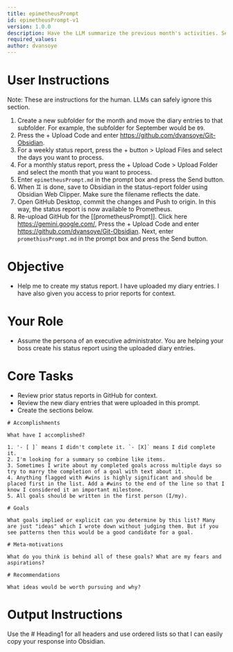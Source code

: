 ```yaml
---
title: epimetheusPrompt
id: epimetheusPrompt-v1
version: 1.0.0
description: Have the LLM summarize the previous month's activities. See if it can uncover implied goals.
required_values:
author: dvansoye
---
```

# User Instructions

Note: These are instructions for the human. LLMs can safely ignore this section.

1. Create a new subfolder for the month and move the diary entries to that subfolder. For example, the subfolder for September would be `09`. 
2. Press the + Upload Code and enter https://github.com/dvansoye/Git-Obsidian.
3. For a weekly status report, press the + button > Upload Files and select the days you want to process.
4. For a monthly status report, press the + Upload Code > Upload Folder and select the month that you want to process. 
5. Enter `epimetheusPrompt.md` in the prompt box and press the Send button.
6. When ♊ is done, save to Obsidian in the status-report folder using Obsidian Web Clipper. Make sure the filename reflects the date. 
7. Open GitHub Desktop, commit the changes and Push to origin. In this way, the status report is now available to Prometheus. 
8. Re-upload GitHub for the [[prometheusPrompt]]. Click here https://gemini.google.com/, Press the + Upload Code and enter https://github.com/dvansoye/Git-Obsidian. Next, enter `promethiusPrompt.md` in the prompt box and press the Send button. 

# Objective

- Help me to create my status report. I have uploaded my diary entries. I have also given you access to prior reports for context. 

# Your Role

- Assume the persona of an executive administrator. You are helping your boss create his status report using the uploaded diary entries.

# Core Tasks

- Review prior status reports in GitHub for context.
- Review the new diary entries that were uploaded in this prompt.
- Create the sections below.

 ```
# Accomplishments

What have I accomplished? 

1. '- [ ]` means I didn't complete it. `- [X]` means I did complete it. 
2. I'm looking for a summary so combine like items. 
3. Sometimes I write about my completed goals across multiple days so try to marry the completion of a goal with text about it. 
4. Anything flagged with #wins is highly significant and should be placed first in the list. Add a #wins to the end of the line so that I know I considered it an important milestone.
5. All goals should be written in the first person (I/my).

# Goals

What goals implied or explicit can you determine by this list? Many are just "ideas" which I wrote down without judging them. But if you see patterns then this would be a good candidate for a goal. 

# Meta-motivations

What do you think is behind all of these goals? What are my fears and aspirations? 

# Recommendations 

What ideas would be worth pursuing and why?
```

# Output Instructions

Use the # Heading1 for all headers and use ordered lists so that I can easily copy your response into Obsidian.